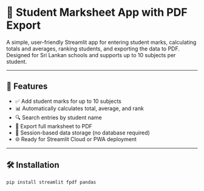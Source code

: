 # 📘 Student Marksheet App with PDF Export

A simple, user-friendly Streamlit app for entering student marks, calculating totals and averages, ranking students, and exporting the data to PDF. Designed for Sri Lankan schools and supports up to 10 subjects per student.

---

## 🚀 Features

- ✅ Add student marks for up to 10 subjects  
- 📊 Automatically calculates total, average, and rank  
- 🔍 Search entries by student name  
- 📄 Export full marksheet to PDF  
- 🧠 Session-based data storage (no database required)  
- 🌐 Ready for Streamlit Cloud or PWA deployment  

---

## 🛠 Installation

```bash
pip install streamlit fpdf pandas
